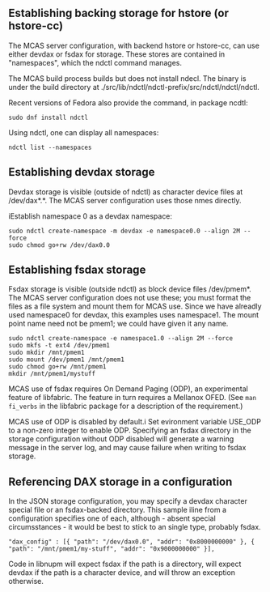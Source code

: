 ## Establishing backing storage for hstore (or hstore-cc)

The MCAS server configuration, with backend hstore or hstore-cc, can use either devdax or fsdax for storage.
These stores are contained in "namespaces", which the ndctl command manages.

The MCAS build process builds but does not install ndecl.
The binary is under the build directory at ./src/lib/ndctl/ndctl-prefix/src/ndctl/ndctl/ndctl.

Recent versions of Fedora also provide the command, in package ncdtl:

```
sudo dnf install ndctl
```

Using ndctl, one can display all namespaces:

```
ndctl list --namespaces
```


## Establishing devdax storage

Devdax storage is visible (outside of ndctl) as character device files at /dev/dax\*.\*.
The MCAS server configuration uses those nmes directly.

iEstablish namespace 0 as a devdax namespace:

```
sudo ndctl create-namespace -m devdax -e namespace0.0 --align 2M --force
sudo chmod go+rw /dev/dax0.0
```


## Establishing fsdax storage

Fsdax storage is visible (outside ndctl) as block device files /dev/pmem\*.
The MCAS server configuration does not use these; you must format the files as a file system and mount them for MCAS use.
Since we have alreadly used namespace0 for devdax, this examples uses namespace1.
The mount point name need not be pmem1; we could have given it any name.

```
sudo ndctl create-namespace -e namespace1.0 --align 2M --force
sudo mkfs -t ext4 /dev/pmem1
sudo mkdir /mnt/pmem1
sudo mount /dev/pmem1 /mnt/pmem1
sudo chmod go+rw /mnt/pmem1
mkdir /mnt/pmem1/mystuff
```

MCAS use of fsdax requires On Demand Paging (ODP), an experimental feature of libfabric.
The feature in turn requires a Mellanox OFED.
(See `man fi_verbs` in the libfabric package for a description of the requirement.)

MCAS use of ODP is disabled by default.i
Set evironment variable USE_ODP to a non-zero integer to enable ODP.
Specifying an fsdax directory in the storage configuration without ODP disabled will generate a warning message in the server log, and may cause failure when writing to fsdax storage.

## Referencing DAX storage in a configuration

In the JSON storage configuration, you may specify a devdax character special file or an fsdax-backed directory.
This sample iline from a configuration specifies one of each, although - absent special circumsstances - it would be best to
stick to an single type, probably fsdax.

```
"dax_config" : [{ "path": "/dev/dax0.0", "addr": "0x8000000000" }, { "path": "/mnt/pmem1/my-stuff", "addr": "0x9000000000" }],
```

Code in libnupm will expect fsdax if the path is a directory, will expect devdax if the path is a character device, and will throw an exception otherwise.
